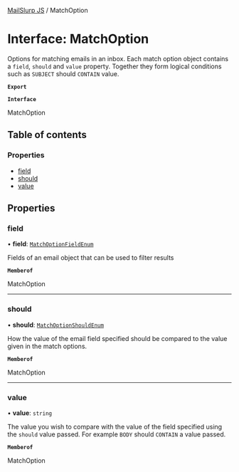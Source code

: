 [MailSlurp JS](../README.md) / MatchOption

# Interface: MatchOption

Options for matching emails in an inbox. Each match option object contains a `field`, `should` and `value` property. Together they form logical conditions such as `SUBJECT` should `CONTAIN` value.

**`Export`**

**`Interface`**

MatchOption

## Table of contents

### Properties

- [field](MatchOption.md#field)
- [should](MatchOption.md#should)
- [value](MatchOption.md#value)

## Properties

### field

• **field**: [`MatchOptionFieldEnum`](../enums/MatchOptionFieldEnum.md)

Fields of an email object that can be used to filter results

**`Memberof`**

MatchOption

___

### should

• **should**: [`MatchOptionShouldEnum`](../enums/MatchOptionShouldEnum.md)

How the value of the email field specified should be compared to the value given in the match options.

**`Memberof`**

MatchOption

___

### value

• **value**: `string`

The value you wish to compare with the value of the field specified using the `should` value passed. For example `BODY` should `CONTAIN` a value passed.

**`Memberof`**

MatchOption
